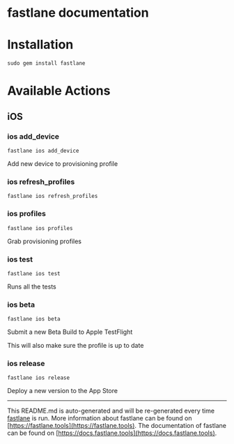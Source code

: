 fastlane documentation
================
# Installation
```
sudo gem install fastlane
```
# Available Actions
## iOS
### ios add_device
```
fastlane ios add_device
```
Add new device to provisioning profile
### ios refresh_profiles
```
fastlane ios refresh_profiles
```

### ios profiles
```
fastlane ios profiles
```
Grab provisioning profiles
### ios test
```
fastlane ios test
```
Runs all the tests
### ios beta
```
fastlane ios beta
```
Submit a new Beta Build to Apple TestFlight

This will also make sure the profile is up to date
### ios release
```
fastlane ios release
```
Deploy a new version to the App Store

----

This README.md is auto-generated and will be re-generated every time [fastlane](https://fastlane.tools) is run.
More information about fastlane can be found on [https://fastlane.tools](https://fastlane.tools).
The documentation of fastlane can be found on [https://docs.fastlane.tools](https://docs.fastlane.tools).
